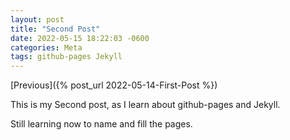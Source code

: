 ```yaml
---
layout: post
title: "Second Post"
date: 2022-05-15 18:22:03 -0600
categories: Meta
tags: github-pages Jekyll
---
```


[Previous]({% post_url 2022-05-14-First-Post %})

This is my Second post, as I learn about github-pages and Jekyll.

Still learning now to name and fill the pages.
